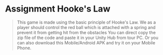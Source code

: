 # Assignment Hooke's Law
>This game is made using the basic principle of Hooke's Law.
>We as a player should control the red ball which is attached with a spring and prevent it from getting hit from the obstacles
>You can direct copy the zip file of the code and paste it in your Unity Hub from tour PC.
>Or you can also download this Mobile/Android APK and try it on your Mobile Phone.  
